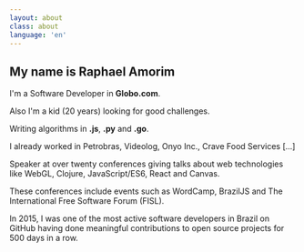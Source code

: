 ```yaml
---
layout: about
class: about
language: 'en'
---
```


## My name is Raphael Amorim

I'm a Software Developer in **Globo.com**.

Also I'm a kid (20 years) looking for good challenges.

Writing algorithms in **.js**, **.py** and **.go**.

I already worked in Petrobras, Videolog, Onyo Inc., Crave Food Services [...]

Speaker at over twenty conferences giving talks about web technologies like WebGL, Clojure, JavaScript/ES6, React and Canvas.

These conferences include events such as WordCamp, BrazilJS and The International Free Software Forum (FISL).

In 2015, I was one of the most active software developers in Brazil on GitHub having done meaningful contributions to open source projects for 500 days in a row.
